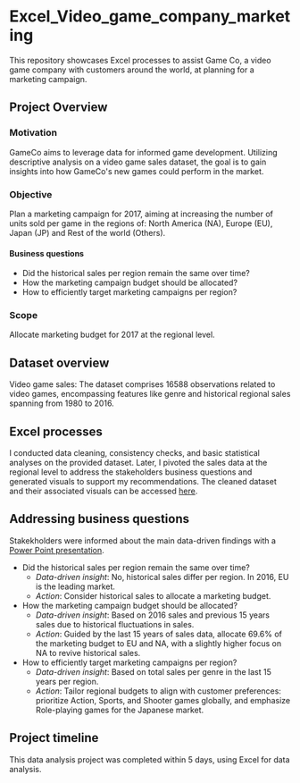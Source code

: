 # Excel_Video_game_company_marketing
This repository showcases Excel processes to assist Game Co, a video game company with customers around the world, at planning for a marketing campaign.

## Project Overview
### Motivation
GameCo aims to leverage data for informed game development. Utilizing descriptive analysis on a video game sales dataset, the goal is to gain insights into how GameCo's new games could perform in the market.

### Objective
Plan a marketing campaign for 2017, aiming at increasing the number of units sold per game in the regions of: North America (NA), Europe (EU), Japan (JP) and Rest of the world (Others).

#### Business questions
* Did the historical sales per region remain the same over time?
* How the marketing campaign budget should be allocated?
* How to efficiently target marketing campaigns per region?
 
### Scope
Allocate marketing budget for 2017 at the regional level.

## Dataset overview
Video game sales: The dataset comprises 16588 observations related to video games, encompassing features like genre and historical regional sales spanning from 1980 to 2016.
  
## Excel processes
I conducted data cleaning, consistency checks, and basic statistical analyses on the provided dataset. Later, I pivoted the sales data at the regional level to address the stakeholders business questions and generated visuals to support my recommendations. The cleaned dataset and their associated visuals can be accessed [here](https://docs.google.com/spreadsheets/d/15ciNe15Ozf200XmVtF4T1EBJIamHCf0m/edit?usp=drive_link&ouid=100495170560300906732&rtpof=true&sd=true).
 
## Addressing business questions
Stakekholders were informed about the main data-driven findings with a [Power Point presentation](Final_Project_Presentation.pdf). 
* Did the historical sales per region remain the same over time?
  * _Data-driven insight_: No, historical sales differ per region. In 2016, EU is the leading market.
  * _Action_: Consider historical sales to allocate a marketing budget.
* How the marketing campaign budget should be allocated?
  * _Data-driven insight_: Based on 2016 sales and previous 15 years sales due to historical fluctuations in sales.
  * _Action_: Guided by the last 15 years of sales data, allocate 69.6% of the marketing budget to EU and NA, with a slightly higher focus on NA to revive historical sales.
* How to efficiently target marketing campaigns per region?
  * _Data-driven insight_: Based on total sales per genre in the last 15 years per region.
  * _Action_: Tailor regional budgets to align with customer preferences: prioritize Action, Sports, and Shooter games globally, and emphasize Role-playing games for the Japanese market.
                                                                                                          
## Project timeline
This data analysis project was completed within 5 days, using Excel for data analysis. 
